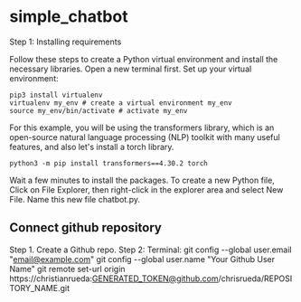 # simple_chatbot
Step 1: Installing requirements

Follow these steps to create a Python virtual environment and install the necessary libraries. Open a new terminal first.
Set up your virtual environment:

    pip3 install virtualenv 
    virtualenv my_env # create a virtual environment my_env
    source my_env/bin/activate # activate my_env

For this example, you will be using the transformers library, which is an open-source natural language processing (NLP) toolkit with many useful features, and also let's install a torch library.

    python3 -m pip install transformers==4.30.2 torch

Wait a few minutes to install the packages.
To create a new Python file, Click on File Explorer, then right-click in the explorer area and select New File. Name this new file chatbot.py.
## Connect github repository
Step 1. Create a Github repo.
Step 2: Terminal:
        git config --global user.email "email@example.com"
        git config --global user.name "Your Github User Name"
        git remote set-url origin https://christianrueda:GENERATED_TOKEN@github.com/chrisrueda/REPOSITORY_NAME.git

